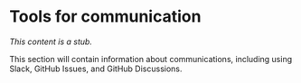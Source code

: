 # Tools for communication

_This content is a stub._

This section will contain information about communications, including using Slack, GitHub Issues, and GitHub Discussions.